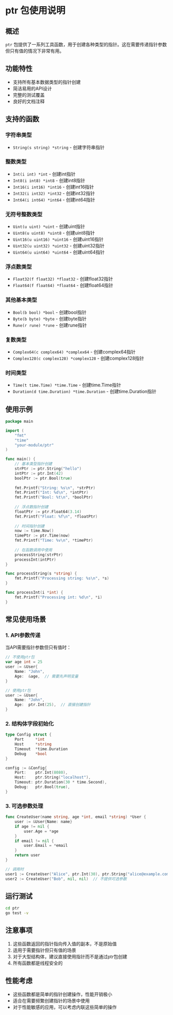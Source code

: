 # ptr 包使用说明

## 概述

`ptr` 包提供了一系列工具函数，用于创建各种类型的指针。这在需要传递指针参数但只有值的情况下非常有用。

## 功能特性

- 支持所有基本数据类型的指针创建
- 简洁易用的API设计
- 完整的测试覆盖
- 良好的文档注释

## 支持的函数

### 字符串类型
- `String(s string) *string` - 创建字符串指针

### 整数类型
- `Int(i int) *int` - 创建int指针
- `Int8(i int8) *int8` - 创建int8指针
- `Int16(i int16) *int16` - 创建int16指针
- `Int32(i int32) *int32` - 创建int32指针
- `Int64(i int64) *int64` - 创建int64指针

### 无符号整数类型
- `Uint(u uint) *uint` - 创建uint指针
- `Uint8(u uint8) *uint8` - 创建uint8指针
- `Uint16(u uint16) *uint16` - 创建uint16指针
- `Uint32(u uint32) *uint32` - 创建uint32指针
- `Uint64(u uint64) *uint64` - 创建uint64指针

### 浮点数类型
- `Float32(f float32) *float32` - 创建float32指针
- `Float64(f float64) *float64` - 创建float64指针

### 其他基本类型
- `Bool(b bool) *bool` - 创建bool指针
- `Byte(b byte) *byte` - 创建byte指针
- `Rune(r rune) *rune` - 创建rune指针

### 复数类型
- `Complex64(c complex64) *complex64` - 创建complex64指针
- `Complex128(c complex128) *complex128` - 创建complex128指针

### 时间类型
- `Time(t time.Time) *time.Time` - 创建time.Time指针
- `Duration(d time.Duration) *time.Duration` - 创建time.Duration指针

## 使用示例

```go
package main

import (
    "fmt"
    "time"
    "your-module/ptr"
)

func main() {
    // 基本类型指针创建
    strPtr := ptr.String("hello")
    intPtr := ptr.Int(42)
    boolPtr := ptr.Bool(true)
    
    fmt.Printf("String: %s\n", *strPtr)
    fmt.Printf("Int: %d\n", *intPtr)
    fmt.Printf("Bool: %t\n", *boolPtr)
    
    // 浮点数指针创建
    floatPtr := ptr.Float64(3.14)
    fmt.Printf("Float: %f\n", *floatPtr)
    
    // 时间指针创建
    now := time.Now()
    timePtr := ptr.Time(now)
    fmt.Printf("Time: %v\n", *timePtr)
    
    // 在函数调用中使用
    processString(strPtr)
    processInt(intPtr)
}

func processString(s *string) {
    fmt.Printf("Processing string: %s\n", *s)
}

func processInt(i *int) {
    fmt.Printf("Processing int: %d\n", *i)
}
```

## 常见使用场景

### 1. API参数传递
当API需要指针参数但只有值时：
```go
// 不使用ptr包
var age int = 25
user := &User{
    Name: "John",
    Age:  &age,  // 需要先声明变量
}

// 使用ptr包
user := &User{
    Name: "John",
    Age:  ptr.Int(25),  // 直接创建指针
}
```

### 2. 结构体字段初始化
```go
type Config struct {
    Port     *int
    Host     *string
    Timeout  *time.Duration
    Debug    *bool
}

config := &Config{
    Port:    ptr.Int(8080),
    Host:    ptr.String("localhost"),
    Timeout: ptr.Duration(30 * time.Second),
    Debug:   ptr.Bool(true),
}
```

### 3. 可选参数处理
```go
func CreateUser(name string, age *int, email *string) *User {
    user := &User{Name: name}
    if age != nil {
        user.Age = *age
    }
    if email != nil {
        user.Email = *email
    }
    return user
}

// 调用时
user1 := CreateUser("Alice", ptr.Int(30), ptr.String("alice@example.com"))
user2 := CreateUser("Bob", nil, nil)  // 不提供可选参数
```

## 运行测试

```bash
cd ptr
go test -v
```

## 注意事项

1. 这些函数返回的指针指向传入值的副本，不是原始值
2. 适用于需要指针但只有值的场景
3. 对于大型结构体，建议直接使用指针而不是通过ptr包创建
4. 所有函数都是线程安全的

## 性能考虑

- 这些函数都是简单的指针创建操作，性能开销极小
- 适合在需要频繁创建指针的场景中使用
- 对于性能敏感的应用，可以考虑内联这些简单的操作
